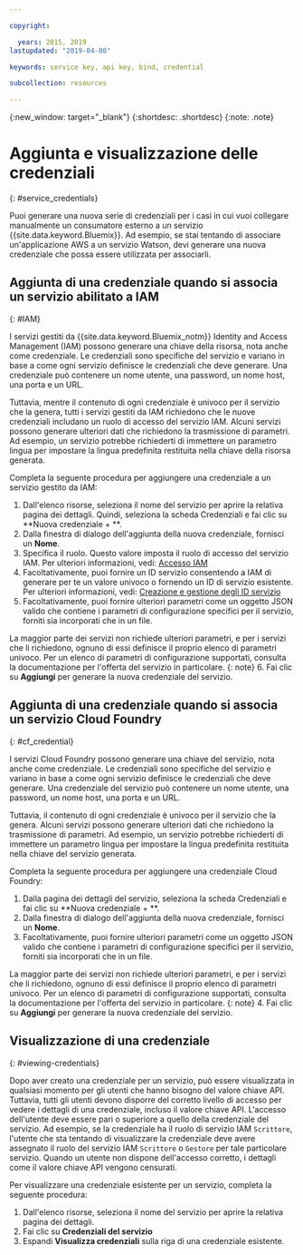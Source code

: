 ```yaml
---

copyright:

  years: 2015, 2019
lastupdated: "2019-04-08"

keywords: service key, api key, bind, credential

subcollection: resources

---
```


{:new_window: target="_blank"}
{:shortdesc: .shortdesc}
{:note: .note}


# Aggiunta e visualizzazione delle credenziali
{: #service_credentials}

Puoi generare una nuova serie di credenziali per i casi in cui vuoi collegare manualmente un consumatore esterno a un servizio {{site.data.keyword.Bluemix}}. Ad esempio, se stai tentando di associare un'applicazione AWS a un servizio Watson, devi generare una nuova credenziale che possa essere utilizzata per associarli.

## Aggiunta di una credenziale quando si associa un servizio abilitato a IAM
{: #IAM}

I servizi gestiti da {{site.data.keyword.Bluemix_notm}} Identity and Access Management (IAM) possono generare una chiave della risorsa, nota anche come credenziale. Le credenziali sono specifiche del servizio e variano in base a come ogni servizio definisce le credenziali che deve generare. Una credenziale può contenere un nome utente, una password, un nome host, una porta e un URL.

Tuttavia, mentre il contenuto di ogni credenziale è univoco per il servizio che la genera, tutti i servizi gestiti da IAM richiedono che le nuove credenziali includano un ruolo di accesso del servizio IAM. Alcuni servizi possono generare ulteriori dati che richiedono la trasmissione di parametri. Ad esempio, un servizio potrebbe richiederti di immettere un parametro lingua per impostare la lingua predefinita restituita nella chiave della risorsa generata.

Completa la seguente procedura per aggiungere una credenziale a un servizio gestito da IAM:

1. Dall'elenco risorse, seleziona il nome del servizio per aprire la relativa pagina dei dettagli. Quindi, seleziona la scheda Credenziali e fai clic su **Nuova credenziale + **.
2. Dalla finestra di dialogo dell'aggiunta della nuova credenziale, fornisci un **Nome**.
3. Specifica il ruolo. Questo valore imposta il ruolo di accesso del servizio IAM. Per ulteriori informazioni, vedi: [Accesso IAM](/docs/iam?topic=iam-userroles)
4. Facoltativamente, puoi fornire un ID servizio consentendo a IAM di generare per te un valore univoco o fornendo un ID di servizio esistente. Per ulteriori informazioni, vedi: [Creazione e gestione degli ID servizio](/docs/iam?topic=iam-serviceids)
5. Facoltativamente, puoi fornire ulteriori parametri come un oggetto JSON valido che contiene i parametri di configurazione specifici per il servizio, forniti sia incorporati che in un file.

  La maggior parte dei servizi non richiede ulteriori parametri, e per i servizi che li richiedono, ognuno di essi definisce il proprio elenco di parametri univoco. Per un elenco di parametri di configurazione supportati, consulta la documentazione per l'offerta del servizio in particolare.
  {: note}
6. Fai clic su **Aggiungi** per generare la nuova credenziale del servizio.

## Aggiunta di una credenziale quando si associa un servizio Cloud Foundry
{: #cf_credential}

I servizi Cloud Foundry possono generare una chiave del servizio, nota anche come credenziale. Le credenziali sono specifiche del servizio e variano in base a come ogni servizio definisce le credenziali che deve generare. Una credenziale del servizio può contenere un nome utente, una password, un nome host, una porta e un URL.

Tuttavia, il contenuto di ogni credenziale è univoco per il servizio che la genera. Alcuni servizi possono generare ulteriori dati che richiedono la trasmissione di parametri. Ad esempio, un servizio potrebbe richiederti di immettere un parametro lingua per impostare la lingua predefinita restituita nella chiave del servizio generata.

Completa la seguente procedura per aggiungere una credenziale Cloud Foundry:

1. Dalla pagina dei dettagli del servizio, seleziona la scheda Credenziali e fai clic su **Nuova credenziale + **.
2. Dalla finestra di dialogo dell'aggiunta della nuova credenziale, fornisci un **Nome**.
3. Facoltativamente, puoi fornire ulteriori parametri come un oggetto JSON valido che contiene i parametri di configurazione specifici per il servizio, forniti sia incorporati che in un file.

  La maggior parte dei servizi non richiede ulteriori parametri, e per i servizi che li richiedono, ognuno di essi definisce il proprio elenco di parametri univoco. Per un elenco di parametri di configurazione supportati, consulta la documentazione per l'offerta del servizio in particolare.
  {: note}
4. Fai clic su **Aggiungi** per generare la nuova credenziale del servizio.

## Visualizzazione di una credenziale
{: #viewing-credentials}

Dopo aver creato una credenziale per un servizio, può essere visualizzata in qualsiasi momento per gli utenti che hanno bisogno del valore chiave API. Tuttavia, tutti gli utenti devono disporre del corretto livello di accesso per vedere i dettagli di una credenziale, incluso il valore chiave API. L'accesso dell'utente deve essere pari o superiore a quello della credenziale del servizio. Ad esempio, se la credenziale ha il ruolo di servizio IAM `Scrittore`, l'utente che sta tentando di visualizzare la credenziale deve avere assegnato il ruolo del servizio IAM `Scrittore` o `Gestore` per tale particolare servizio. Quando un utente non dispone dell'accesso corretto, i dettagli come il valore chiave API vengono censurati. 

Per visualizzare una credenziale esistente per un servizio, completa la seguente procedura: 

1. Dall'elenco risorse, seleziona il nome del servizio per aprire la relativa pagina dei dettagli.  
2. Fai clic su **Credenziali del servizio**
3. Espandi **Visualizza credenziali** sulla riga di una credenziale esistente. 

